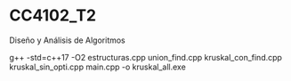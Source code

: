 # CC4102_T2
Diseño y Análisis de Algoritmos

g++ -std=c++17 -O2 estructuras.cpp union_find.cpp kruskal_con_find.cpp kruskal_sin_opti.cpp main.cpp -o kruskal_all.exe
